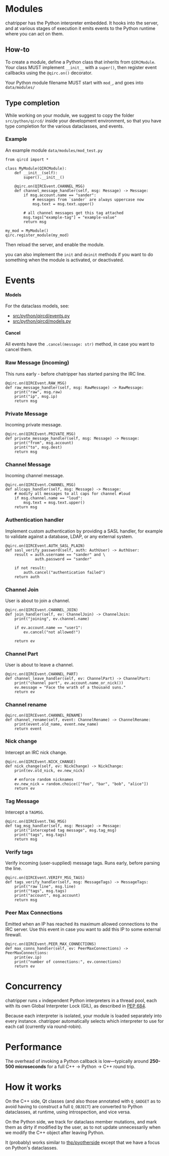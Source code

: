 # Modules

chatripper has the Python interpreter embedded. It hooks into the server, and at 
various stages of execution it emits events to the Python runtime where you 
can act on them.

## How-to

To create a module, define a Python class that inherits from `QIRCModule`.  
Your class MUST implement `__init__` with a `super()`, then 
register event callbacks using the `@qirc.on()` decorator.

Your Python module filename MUST start with `mod_`, and goes into `data/modules/`

## Type completion

While working on your module, we suggest to copy the folder `src/python/qircd/` 
inside your development environment, so that you have type completion for the various 
dataclasses, and events.

### Example

An example module `data/modules/mod_test.py`

```python3
from qircd import *

class MyModule(QIRCModule):
    def __init__(self):
        super().__init__()

    @qirc.on(QIRCEvent.CHANNEL_MSG)
    def channel_message_handler(self, msg: Message) -> Message:
        if msg.account.name == "sander":
            # messages from `sander` are always uppercase now
            msg.text = msg.text.upper()
    
        # all channel messages get this tag attached
        msg.tags["example-tag"] = "example-value"
        return msg

my_mod = MyModule()
qirc.register_module(my_mod)
```

Then reload the server, and enable the module.

you can also implement the `init` and `deinit` methods if you want to do 
something when the module is activated, or deactivated.

# Events

#### Models

For the dataclass models, see: 

- [src/python/qircd/events.py](../src/python/qircd/events.py) 
- [src/python/qircd/models.py](../src/python/qircd/models.py)

#### Cancel

All events have the `.cancel(message: str)` method, in case you want to cancel them.

### Raw Message (incoming)

This runs early - before chatripper has started parsing the IRC line.

```python3
@qirc.on(QIRCEvent.RAW_MSG)
def raw_message_handler(self, msg: RawMessage) -> RawMessage:
    print("raw", msg.raw)
    print("ip", msg.ip)
    return msg
```

### Private Message

Incoming private message.

```python3
@qirc.on(QIRCEvent.PRIVATE_MSG)
def private_message_handler(self, msg: Message) -> Message:
    print("from", msg.account)
    print("to", msg.dest)
    return msg
```

### Channel Message

Incoming channel message.

```python3
@qirc.on(QIRCEvent.CHANNEL_MSG)
def allcaps_handler(self, msg: Message) -> Message:
    # modify all messages to all caps for channel #loud
    if msg.channel.name == "loud":
        msg.text = msg.text.upper()
    return msg
```

### Authentication handler

Implement custom authentication by providing a SASL handler, for example to validate against a database, LDAP, or any external system.

```python3
@qirc.on(QIRCEvent.AUTH_SASL_PLAIN)
def sasl_verify_password(self, auth: AuthUser) -> AuthUser:
    result = auth.username == "sander" and \
             auth.password == "sander"

    if not result:
        auth.cancel("authentication failed")
    return auth
```

### Channel Join

User is about to join a channel.

```python3
@qirc.on(QIRCEvent.CHANNEL_JOIN)
def join_handler(self, ev: ChannelJoin) -> ChannelJoin:
    print("joining", ev.channel.name)

    if ev.account.name == "user1":
        ev.cancel("not allowed!")

    return ev
```

### Channel Part

User is about to leave a channel.

```python3
@qirc.on(QIRCEvent.CHANNEL_PART)
def channel_leave_handler(self, ev: ChannelPart) -> ChannelPart:
    print("channel part", ev.account.name_or_nick())
    ev.message = "Face the wrath of a thousand suns."
    return ev
```

### Channel rename

```python3
@qirc.on(QIRCEvent.CHANNEL_RENAME)
def channel_rename(self, event: ChannelRename) -> ChannelRename:
    print(event.old_name, event.new_name)
    return event
```

### Nick change

Intercept an IRC nick change.

```python3
@qirc.on(QIRCEvent.NICK_CHANGE)
def nick_change(self, ev: NickChange) -> NickChange:
    print(ev.old_nick, ev.new_nick)

    # enforce random nicknames
    ev.new_nick = random.choice(["foo", "bar", "bob", "alice"])
    return ev
```

### Tag Message

Intercept a `TAGMSG`.

```python3
@qirc.on(QIRCEvent.TAG_MSG)
def tag_msg_handler(self, msg: Message) -> Message:
    print("intercepted tag message", msg.tag_msg)
    print("tags", msg.tags)
    return msg
```

### Verify tags

Verify incoming (user-supplied) message tags. Runs early, before 
parsing the line.

```python3
@qirc.on(QIRCEvent.VERIFY_MSG_TAGS)
def tags_verify_handler(self, msg: MessageTags) -> MessageTags:
    print("raw line", msg.line)
    print("tags", msg.tags)
    print("account", msg.account)
    return msg
```

### Peer Max Connections

Emitted when an IP has reached its maximum allowed connections to the IRC 
server. Use this event in case you want to add this IP to some external firewall.

```python3
@qirc.on(QIRCEvent.PEER_MAX_CONNECTIONS)
def max_conns_handler(self, ev: PeerMaxConnections) -> PeerMaxConnections:
    print(ev.ip)
    print("number of connections:", ev.connections)
    return ev
```

# Concurrency

chatripper runs `x` independent Python interpreters in a thread pool, each with its own Global Interpreter Lock (GIL), as described in [PEP 684](https://peps.python.org/pep-0684/).

Because each interpreter is isolated, your module is loaded separately
into every instance. chatripper automatically selects which interpreter to use for each call (currently via round-robin).

# Performance

The overhead of invoking a Python callback is low—typically around **250-500 microseconds** for a full C++ → Python → C++ round trip.

# How it works

On the C++ side, Qt classes (and also those annotated with `Q_GADGET` as to avoid 
having to construct a full `Q_OBJECT`) are converted to Python dataclasses, at runtime, using 
introspection, and vice versa.

On the Python side, we track for dataclass member mutations, and mark them as dirty if 
modified by the user, as to not update unnecessarily when we modify the C++ object after 
leaving Python.

It (probably) works similar to [thp/pyotherside](https://github.com/thp/pyotherside) except that we 
have a focus on Python's dataclasses.
